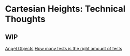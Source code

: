 # Cartesian Heights: Technical Thoughts

## WIP

[Angel Objects](angel_objects.md)
[How many tests is the right amount of tests](right_tests.md)
